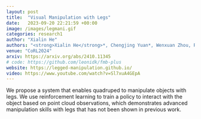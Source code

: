 ```yaml
---
layout: post
title:  "Visual Manipulation with Legs"
date:   2023-09-20 22:21:59 +00:00
image: /images/legmani.gif
categories: research1
author: "Xialin He"
authors: "<strong>Xialin He</strong>*, Chengjing Yuan*, Wenxuan Zhou, Ruihan Yang, David Held, Xiaolong Wang"
venue: "CoRL2024"
arxiv: https://arxiv.org/abs/2410.11345
# code: https://github.com/leonidk/fmb-plus
website: https://legged-manipulation.github.io/
video: https://www.youtube.com/watch?v=Sl7xuA4GEpA
---
```

We propose a system that enables quadruped to manipulate objects with legs. We use reinforcement learning to train a policy to interact with the object based on point cloud observations, which demonstrates advanced manipulation skills with legs that has not been shown in previous work.
